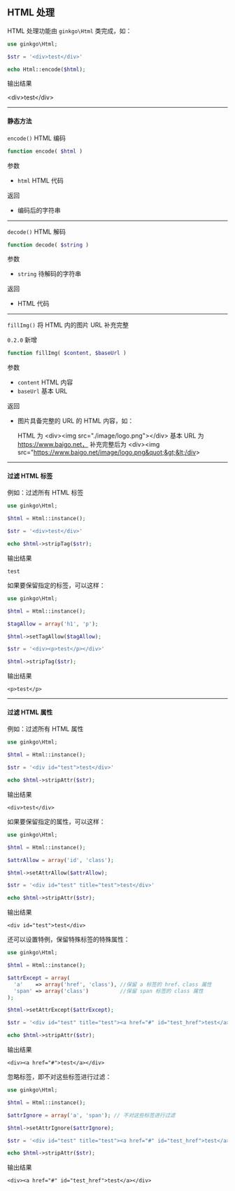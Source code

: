 ## HTML 处理

HTML 处理功能由 `ginkgo\Html` 类完成，如：

``` php
use ginkgo\Html;

$str = '<div>test</div>'

echo Html::encode($html);
```

输出结果

  &lt;div&gt;test&lt;/div&gt;

----------

#### 静态方法

`encode()` HTML 编码

``` php
function encode( $html )
```

参数

* `html` HTML 代码

返回

* 编码后的字符串

----------

`decode()` HTML 解码

``` php
function decode( $string )
```

参数

* `string` 待解码的字符串

返回

* HTML 代码

----------

<span id="fillImg"></span>

`fillImg()` 将 HTML 内的图片 URL 补充完整

`0.2.0` 新增

``` php
function fillImg( $content, $baseUrl )
```

参数

* `content` HTML 内容
* `baseUrl` 基本 URL

返回

* 图片具备完整的 URL 的 HTML 内容，如：

  HTML 为 &lt;div&gt;&lt;img src=&quot;./image/logo.png&quot;&gt;&lt;/div&gt;
  基本 URL 为 https://www.baigo.net，
  补充完整后为 &lt;div&gt;&lt;img src=&quot;https://www.baigo.net/image/logo.png&quot;&gt;&lt;/div&gt;

----------

#### 过滤 HTML 标签

例如：过滤所有 HTML 标签

``` php
use ginkgo\Html;

$html = Html::instance();

$str = '<div>test</div>'

echo $html->stripTag($str);
```
输出结果

``` markup
test
```

如果要保留指定的标签，可以这样：

``` php
use ginkgo\Html;

$html = Html::instance();

$tagAllow = array('h1', 'p');

$html->setTagAllow($tagAllow);

$str = '<div><p>test</p></div>'

$html->stripTag($str);
```
输出结果

``` markup
<p>test</p>
```

----------

#### 过滤 HTML 属性

例如：过滤所有 HTML 属性

``` php
use ginkgo\Html;

$html = Html::instance();

$str = '<div id="test">test</div>'

echo $html->stripAttr($str);
```

输出结果

``` markup
<div>test</div>
```

如果要保留指定的属性，可以这样：

``` php
use ginkgo\Html;

$html = Html::instance();

$attrAllow = array('id', 'class');

$html->setAttrAllow($attrAllow);

$str = '<div id="test" title="test">test</div>'

echo $html->stripAttr($str);
```
输出结果

``` markup
<div id="test">test</div>
```

还可以设置特例，保留特殊标签的特殊属性：

``` php
use ginkgo\Html;

$html = Html::instance();

$attrExcept = array(
  'a'    => array('href', 'class'), //保留 a 标签的 href、class 属性
  'span' => array('class')          //保留 span 标签的 class 属性
);

$html->setAttrExcept($attrExcept);

$str = '<div id="test" title="test"><a href="#" id="test_href">test</a></div>'

echo $html->stripAttr($str);
```
输出结果

``` markup
<div><a href="#">test</a></div>
```

忽略标签，即不对这些标签进行过滤：

``` php
use ginkgo\Html;

$html = Html::instance();

$attrIgnore = array('a', 'span'); // 不对这些标签进行过滤

$html->setAttrIgnore($attrIgnore);

$str = '<div id="test" title="test"><a href="#" id="test_href">test</a></div>'

echo $html->stripAttr($str);
```
输出结果

``` markup
<div><a href="#" id="test_href">test</a></div>
```
